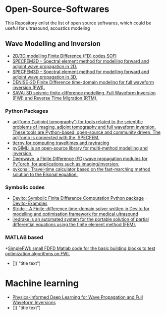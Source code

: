 # Open-Source-Softwares
This Repository enlist the list of open source softwares, which could be useful for ultrasound, acoustics modeling

## Wave Modelling and Inversion
  + [2D/3D modelling Finite Difference (FD) codes SOFI](https://git.scc.kit.edu/GPIAG-Software/SOFI2D "title text") 
  + [SPECFEM2D – Spectral element method for modelling forward and adjoint wave propagation in 2D.](https://github.com/komatits/specfem2d "title text")
  + [SPECFEM3D – Spectral element method for modelling forward and adjoint wave propagation in 3D.](https://github.com/komatits/specfem3d "title text")
  + [DENISE-2D Finite Difference time-domain modeling for full waveform inversion (FWI).](https://github.com/daniel-koehn/DENISE-Black-Edition "title text")
  + [SAVA: 3D seismic finite-difference modelling, Full Waveform Inversion (FWI) and Reverse Time Migration (RTM).](https://github.com/daniel-koehn/SAVA "title text")
 
### Python Packages
  + [adjTomo ('adjoint tomography') for tools related to the scientific problems of imaging, adjoint tomography and full waveform inversion. These tools are Python-based, open-source and community driven. The adjTomo is connected with the, SPECFEM.](https://github.com/adjtomo "title text")
  + [ttcrpy for computing traveltimes and raytracing](https://ttcrpy.readthedocs.io/en/latest/ "title text")
  + [pyGIMLi is an open-source library for multi-method modelling and inversion.](https://www.pygimli.org/ "title text")
  + [Deepwave, a Finite Difference (FD) wave propagation modules for PyTorch, for applications such as imaging/inversion.](https://github.com/ar4/deepwave "title text")
  + [pykonal: Travel-time calculator based on the fast-marching method solution to the Eikonal equation.](https://github.com/malcolmw/pykonal "title text")

### Symbolic codes 
  + [Devito: Symbolic Finite Difference Computation Python package](https://www.devitoproject.org/ "title text")
      -[Devito-Examples](https://slimgroup.github.io/Devito-Examples/ "title text")
  + [Stride - A Finite-difference time-domain solver written in Devito for modelling and optimisation framework for medical ultrasound](https://github.com/trustimaging/stride "title text")
  + [iredrake is an automated system for the portable solution of partial differential equations using the finite element method (FEM).](https://www.firedrakeproject.org/ "title text")

### MATLAB based
  +[SimpleFWI: small FDFD Matlab code for the basic building blocks to test optimization algorithms on FWI.](https://github.com/TristanvanLeeuwen/SimpleFWI "title text")
  + []( "title text")

# Machine learning 
 + [Physics-Informed Deep Learning for Wave Propagation and Full Waveform Inversions](https://repository.library.brown.edu/studio/item/bdr:4c3sezqg/ "title text")
  + []( "title text")

